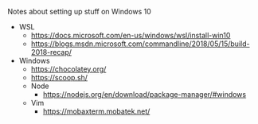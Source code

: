 Notes about setting up stuff on Windows 10


- WSL
  - https://docs.microsoft.com/en-us/windows/wsl/install-win10
  - https://blogs.msdn.microsoft.com/commandline/2018/05/15/build-2018-recap/
- Windows
  - https://chocolatey.org/
  - https://scoop.sh/
  - Node
    - https://nodejs.org/en/download/package-manager/#windows
  - Vim
    - https://mobaxterm.mobatek.net/

